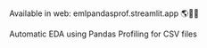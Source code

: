 Available in web: emlpandasprof.streamlit.app 🌎👨‍💻

Automatic EDA using Pandas Profiling for CSV files

